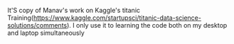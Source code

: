 It'S copy of Manav's work on Kaggle's titanic Training(https://www.kaggle.com/startupsci/titanic-data-science-solutions/comments).
I only use it to learning the code both on my desktop and laptop simultaneously 
